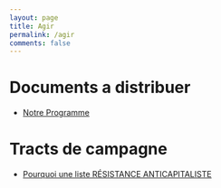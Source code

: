 ```yaml
---
layout: page
title: Agir
permalink: /agir
comments: false
---
```


<div class="row justify-content-between">
<div class="col-md-8 pr-5">
	<h1>Documents a distribuer</h1>
	<ul>
	<li><a href="/assets/files/ProgrammeRA.pdf" target="_blank">Notre Programme</a></li>
	</ul>
	<h1>Tracts de campagne</h1>
	<ul>
	<li><a href="/assets/files/tract2.pdf" target="_blank">Pourquoi une liste RÉSISTANCE ANTICAPITALISTE</a></li>
	</ul>
</div>

</div>
